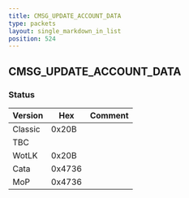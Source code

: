 ```yaml
---
title: CMSG_UPDATE_ACCOUNT_DATA
type: packets
layout: single_markdown_in_list
position: 524
---
```


## CMSG_UPDATE_ACCOUNT_DATA

### Status

Version    | Hex        | Comment
---------- | ---------- | ---------- 
Classic    | 0x20B      | 
TBC        |            | 
WotLK      | 0x20B      | 
Cata       | 0x4736     | 
MoP        | 0x4736     | 